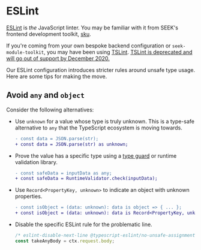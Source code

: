 # ESLint

[ESLint] is _the_ JavaScript linter.
You may be familiar with it from SEEK's frontend development toolkit,
[sku].

If you're coming from your own bespoke backend configuration or `seek-module-toolkit`,
you may have been using [TSLint].
[TSLint is deprecated and will go out of support by December 2020.]

Our ESLint configuration introduces stricter rules around unsafe type usage.
Here are some tips for making the move.

[eslint]: https://eslint.org/
[eslint guide]: ./eslint.md
[sku]: https://github.com/seek-oss/sku
[tslint]: https://palantir.github.io/tslint/
[tslint is deprecated and will go out of support by december 2020.]: https://github.com/palantir/tslint/issues/4534

## Avoid `any` and `object`

Consider the following alternatives:

- Use `unknown` for a value whose type is truly unknown. This is a type-safe alternative to `any` that the TypeScript ecosystem is moving towards.

  ```diff
  - const data = JSON.parse(str);
  + const data = JSON.parse(str) as unknown;
  ```

- Prove the value has a specific type using a [type guard](https://www.typescriptlang.org/docs/handbook/advanced-types.html#user-defined-type-guards) or runtime validation library.

  ```diff
  - const safeData = inputData as any;
  + const safeData = RuntimeValidator.check(inputData);
  ```

- Use `Record<PropertyKey, unknown>` to indicate an object with unknown properties.

  ```diff
  - const isObject = (data: unknown): data is object => { ... };
  + const isObject = (data: unknown): data is Record<PropertyKey, unknown> => { ... };
  ```

- Disable the specific ESLint rule for the problematic line.

  ```typescript
  /* eslint-disable-next-line @typescript-eslint/no-unsafe-assignment */
  const takeAnyBody = ctx.request.body;
  ```
